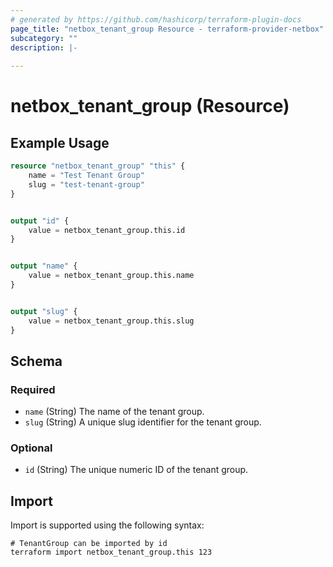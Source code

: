 ```yaml
---
# generated by https://github.com/hashicorp/terraform-plugin-docs
page_title: "netbox_tenant_group Resource - terraform-provider-netbox"
subcategory: ""
description: |-
  
---
```


# netbox_tenant_group (Resource)



## Example Usage

```terraform
resource "netbox_tenant_group" "this" {
    name = "Test Tenant Group"
    slug = "test-tenant-group"
}


output "id" {
    value = netbox_tenant_group.this.id
}


output "name" {
    value = netbox_tenant_group.this.name
}


output "slug" {
    value = netbox_tenant_group.this.slug
}
```

<!-- schema generated by tfplugindocs -->
## Schema

### Required

- `name` (String) The name of the tenant group.
- `slug` (String) A unique slug identifier for the tenant group.

### Optional

- `id` (String) The unique numeric ID of the tenant group.

## Import

Import is supported using the following syntax:

```shell
# TenantGroup can be imported by id
terraform import netbox_tenant_group.this 123
```

